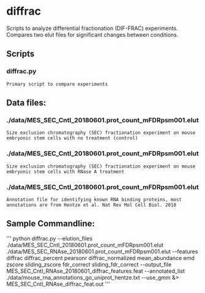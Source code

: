 # diffrac
Scripts to analyze differential fractionation (DIF-FRAC) experiments. Compares two elut files for significant changes between conditions. 

## Scripts
### diffrac.py
    Primary script to compare experiments

## Data files:
### ./data/MES_SEC_Cntl_20180601.prot_count_mFDRpsm001.elut 
    Size exclusion chromatography (SEC) fractionation experiment on mouse embryonic stem cells with no treatment (control)

### ./data/MES_SEC_Cntl_20180601.prot_count_mFDRpsm001.elut
    Size exclusion chromatography (SEC) fractionation experiment on mouse embryonic stem cells with RNase A treatment

### ./data/MES_SEC_Cntl_20180601.prot_count_mFDRpsm001.elut
    Annotation file for identifying known RNA binding proteins, most annotations are from Hentze et al. Nat Rev Mol Cell Biol. 2018 

## Sample Commandline:

'''
python diffrac.py --elution_files ./data/MES_SEC_Cntl_20180601.prot_count_mFDRpsm001.elut ./data/MES_SEC_RNAse_20180601.prot_count_mFDRpsm001.elut --features diffrac diffrac_percent pearsonr diffrac_normalized mean_abundance emd zscore sliding_zscore fdr_correct sliding_fdr_correct --output_file MES_SEC_Cntl_RNAse_20180601_diffrac_features.feat --annotated_list ./data/mouse_rna_annotations_go_uniprot_hentze.txt --use_gmm &> MES_SEC_Cntl_RNAse_diffrac_feat.out
'''
